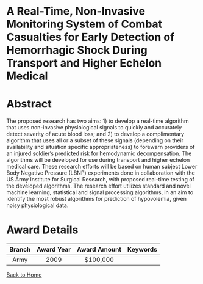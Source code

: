 
A Real-Time, Non-Invasive Monitoring System of Combat Casualties for Early Detection of Hemorrhagic Shock During Transport and Higher Echelon Medical
=====================================================================================================================================================

# Abstract


The proposed research has two aims: 1) to develop a real-time algorithm that uses non-invasive physiological signals to quickly and accurately detect severity of acute blood loss; and 2) to develop a complimentary algorithm that uses all or a subset of these signals (depending on their availability and situation specific appropriateness) to forewarn providers of an injured soldier’s predicted risk for hemodynamic decompensation.  The algorithms will be developed for use during transport and higher echelon medical care. These research efforts will be based on human subject Lower Body Negative Pressure (LBNP) experiments done in collaboration with the US Army Institute for Surgical Research, with proposed real-time testing of the developed algorithms. The research effort utilizes standard and novel machine learning, statistical and signal processing algorithms, in an aim to identify the most robust algorithms for prediction of hypovolemia, given noisy physiological data.  

# Award Details

|Branch|Award Year|Award Amount|Keywords|
| :---: | :---: | :---: | :---: |
|Army|2009|$100,000||
  
  


[Back to Home](https://github.com/chrischow/dod_sbir_awards/CC/#986)